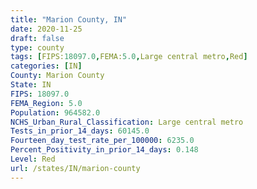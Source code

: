 ```yaml
---
title: "Marion County, IN"
date: 2020-11-25
draft: false
type: county
tags: [FIPS:18097.0,FEMA:5.0,Large central metro,Red]
categories: [IN]
County: Marion County
State: IN
FIPS: 18097.0
FEMA_Region: 5.0
Population: 964582.0
NCHS_Urban_Rural_Classification: Large central metro
Tests_in_prior_14_days: 60145.0
Fourteen_day_test_rate_per_100000: 6235.0
Percent_Positivity_in_prior_14_days: 0.148
Level: Red
url: /states/IN/marion-county
---
```



